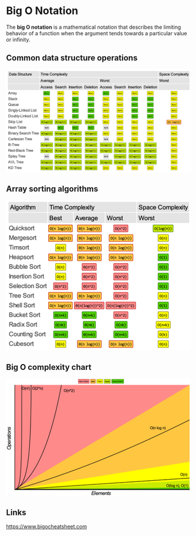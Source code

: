 # Big O Notation

The **big O notation** is a mathematical notation that describes the limiting behavior of a function when the argument tends towards a particular value or infinity.

## Common data structure operations

<img src="data%20strucutre%20complexities.png" />

## Array sorting algorithms

<img src="array%20sorting%20complexities.png" />

## Big O complexity chart

<img src="complexity%20chart.png" />

## Links

https://www.bigocheatsheet.com
